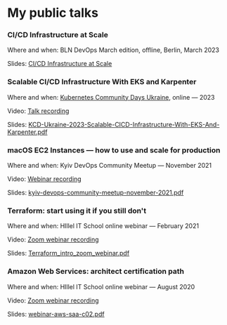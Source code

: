 # My public talks

### CI/CD Infrastructure at Scale
Where and when: BLN DevOps March edition, offline, Berlin, March 2023 

Slides: [CI/CD Infrastructure at Scale](./DevOps-Berlin--Mar-30-2023-CI-CD-Infrastructure-at-Scale.pdf)

### Scalable CI/CD Infrastructure With EKS and Karpenter
Where and when: [Kubernetes Community Days Ukraine](https://community.cncf.io/events/details/cncf-kcd-ukraine-presents-kcd-ukraine-2023-fundraiser/), online — 2023

Video: [Talk recording](https://www.youtube.com/watch?v=ZOYA1XNqFBI)

Slides: [KCD-Ukraine-2023-Scalable-CICD-Infrastructure-With-EKS-And-Karpenter.pdf](KCD-Ukraine-2023-Scalable-CICD-Infrastructure-With-EKS-And-Karpenter.pdf)

### macOS EC2 Instances — how to use and scale for production
Where and when: Kyiv DevOps Community Meetup — November 2021

Video: [Webinar recording](https://youtu.be/IghhSgShKlc?t=3352)

Slides: [kyiv-devops-community-meetup-november-2021.pdf](./kyiv-devops-community-meetup-november-2021.pdf)

### Terraform: start using it if you still don't
Where and when: HIllel IT School online webinar — February 2021

Video: [Zoom webinar recording](https://www.youtube.com/watch?v=lC4948SizsU)

Slides: [Terraform_intro_zoom_webinar.pdf](./Terraform_intro_zoom_webinar.pdf)


### Amazon Web Services: architect certification path
Where and when: HIllel IT School online webinar — August 2020

Video: [Zoom webinar recording](https://youtu.be/3vVUyJRk_TM)

Slides: [webinar-aws-saa-c02.pdf](./webinar-aws-saa-c02.pdf)

